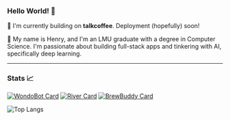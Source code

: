### Hello World! 👋

🔭 I'm currently building on **talkcoffee**. Deployment (hopefully) soon!

💬 My name is Henry, and I'm an LMU graduate with a degree in Computer Science. I'm passionate about building full-stack apps and tinkering with AI, specifically deep learning.

---

### Stats 📈

[![WondoBot Card](https://github-readme-stats.vercel.app/api/pin/?username=jf2024&repo=WondoBot&theme=dark)](https://github.com/jf2024/WondoBot)
[![River Card](https://github-readme-stats.vercel.app/api/pin/?username=bryanardon&repo=River&theme=dark)](https://github.com/bryanardon/River)
[![BrewBuddy Card](https://github-readme-stats.vercel.app/api/pin/?username=henrybenso&repo=BrewBuddyApp&theme=dark)](https://github.com/henrybenso/BrewBuddyApp)

![Top Langs](https://github-readme-stats-henrybensos-projects.vercel.app/api/top-langs/?username=henrybenso&layout=compact&theme=dark)

<!--
**henrybenso/henrybenso** is a ✨ _special_ ✨ repository because its `README.md` (this file) appears on your GitHub profile.

Here are some ideas to get you started:

- 🔭 I’m currently working on ...
- 🌱 I’m currently learning ...
- 👯 I’m looking to collaborate on ...
- 🤔 I’m looking for help with ...
- 💬 Ask me about ...
- 📫 How to reach me: ...
- 😄 Pronouns: ...
- ⚡ Fun fact: ...
-->
